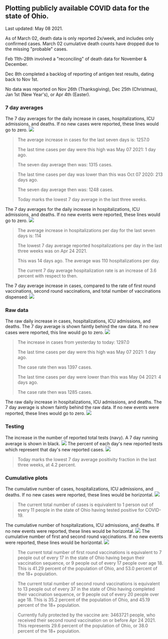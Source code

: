 ## Plotting publicly available COVID data for the state of Ohio. 

Last updated: May 08 2021. 

As of March 02, death data is only reported 2x/week, and includes only confirmed cases. March 02 cumulative death counts have dropped due to the missing "probable" cases.

Feb 11th-28th involved a "reconciling" of death data for November & December.

Dec 8th completed a backlog of reporting of antigen test results, dating back to Nov 1st.

No data was reported on Nov 26th (Thanksgiving), Dec 25th (Christmas), Jan 1st (New Year's), or Apr 4th (Easter).
### 7 day averages
The 7 day averages for the daily increase in cases, hospitalizations, ICU admissions, and deaths. If no new cases were reported, these lines would go to zero.
![](7dayaverage_cases.png)

>The average increase in cases for the last seven days is: 1257.0
>
>The last time cases per day were this high was May 07 2021: 1 day ago.
>
>The seven day average then was: 1315 cases.

>
>The last time cases per day was lower than this was Oct 07 2020: 213 days ago.
>
>The seven day average then was: 1248 cases.
>
>Today marks the lowest 7 day average in the last three weeks.

The 7 day averages for the daily increase in hospitalizations, ICU admissions, and deaths. If no new events were reported, these lines would go to zero.
![](7dayaverage_hospital.png)

>The average increase in hospitalizations per day for the last seven days is: 114
>
>The lowest 7 day average reported hospitalizations per day in the last three weeks was on Apr 24 2021.
>
>This was 14 days ago. The average was 110 hospitalizations per day.
>
>The current 7 day average hospitalization rate is an increase of 3.6 percent with respect to then.

The 7 day average increase in cases, compared to the rate of first round vaccinations, second round vaccinations, and total number of vaccinations dispensed:
![](DailyVaccinationsCases.png)

### Raw data
The raw daily increase in cases, hospitalizations, ICU admissions, and deaths. The 7 day average is shown faintly behind the raw data. If no new cases were reported, this line would go to zero.
![](DailyCases.png)

>The increase in cases from yesterday to today: 1297.0 
>
>The last time cases per day were this high was May 07 2021: 1 day ago. 
>
>The case rate then was 1397 cases.
>
>The last time cases per day were lower than this was May 04 2021: 4 days ago. 
>
>The case rate then was 1285 cases.

The raw daily increase in hospitalizations, ICU admissions, and deaths. The 7 day average is shown faintly behind the raw data. If no new events were reported, these lines would go to zero.
![](DailyHospitalizations.png)

### Testing

The increase in the number of reported total tests (navy). A 7 day running average is shown in black.
![](DailyTests.png)
The percent of each day's new reported tests which represent that day's new reported cases.
![](percentpositive_tests.png)

>Today marks the lowest 7 day average positivity fraction in the last three weeks, at 4.2 percent.

### Cumulative plots
The cumulative number of cases, hospitalizations, ICU admissions, and deaths. If no new cases were reported, these lines would be horizontal.
![](Cases.png)

>The current total number of cases is equivalent to 1 person out of every 11 people in the state of Ohio having tested positive for COVID-19.

The cumulative number of hospitalizations, ICU admissions, and deaths. If no new events were reported, these lines would be horizontal.
![](Hospitalizations.png)
The cumulative number of first and second round vaccinations. If no new events were reported, these lines would be horizontal.
![](Vaccinations.png)

>The current total number of first round vaccinations is equivalent to 7 people out of every 17 in the state of Ohio having begun their vaccination sequence, or 9 people out of every 17 people over age 18.
 >This is 41.29 percent of the population of Ohio, and 53.0 percent of the 18+ population.

>The current total number of second round vaccinations is equivalent to 13 people out of every 37 in the state of Ohio having completed their vaccination sequence, or 9 people out of every 20 people over age 18. 
>This is 35.2 percent of the population of Ohio, and 45.19 percent of the 18+ population.

>Currently fully protected by the vaccine are: 3463721 people, who received their second round vaccination on or before Apr 24 2021.
>This represents 29.6 percent of the population of Ohio, or 38.0 percent of the 18+ population.

